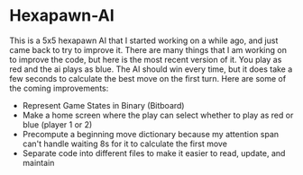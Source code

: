 # Hexapawn-AI

This is a 5x5 hexapawn AI that I started working on a while ago, and just came back to try to improve it. There are many things that I am working on to improve the code, but here is the most recent version of it. You play as red and the ai plays as blue. The AI should win every time, but it does take a few seconds to calculate the best move on the first turn. Here are some of the coming improvements:

- Represent Game States in Binary (Bitboard)
- Make a home screen where the play can select whether to play as red or blue (player 1 or 2)
- Precompute a beginning move dictionary because my attention span can't handle waiting 8s for it to calculate the first move
- Separate code into different files to make it easier to read, update, and maintain
